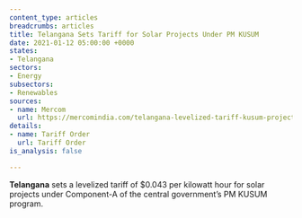 ```yaml
---
content_type: articles
breadcrumbs: articles
title: Telangana Sets Tariff for Solar Projects Under PM KUSUM
date: 2021-01-12 05:00:00 +0000
states:
- Telangana
sectors:
- Energy
subsectors:
- Renewables
sources:
- name: Mercom
  url: https://mercomindia.com/telangana-levelized-tariff-kusum-projects/
details:
- name: Tariff Order
  url: Tariff Order
is_analysis: false

---
```

**Telangana** sets a levelized tariff of $0.043 per kilowatt hour for solar projects under Component-A of the central government’s PM KUSUM program.